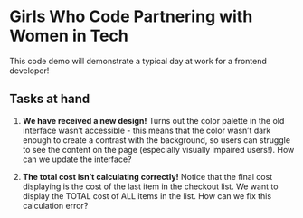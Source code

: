 # Girls Who Code Partnering with Women in Tech

This code demo will demonstrate a typical day at work for a frontend developer!

## Tasks at hand

1. **We have received a new design!** Turns out the color palette in the old interface wasn’t accessible - this means that the color wasn’t dark enough to create a contrast with the background, so users can struggle to see the content on the page (especially visually impaired users!). How can we update the interface?

2. **The total cost isn’t calculating correctly!** Notice that the final cost displaying is the cost of the last item in the checkout list. We want to display the TOTAL cost of ALL items in the list. How  can we fix this calculation error?
